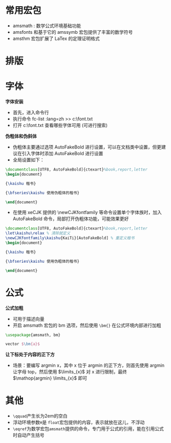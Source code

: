 

# 常用宏包

- amsmath : 数学公式环境基础功能
- amsfonts 和基于它的 amssymb 宏包提供了丰富的数学符号
- amsthm 宏包扩展了 LaTex 的定理证明格式

# 排版

# 字体

**字体安装**

- 首先，进入命令行
- 执行命令 fc-list :lang=zh >> c:\font.txt
- 打开 c:\font.txt 查看哪些字体可用 (可进行搜索)

**伪粗体和伪斜体**

- 伪粗体主要通过选项 AutoFakeBold 进行设置，可以在文档类中设置，但更建议在引入字体时添加 AutoFakeBold 进行设置
- 全局设置如下：
```latex
\documentclass[UTF8, AutoFakeBold]{ctexart}%book,report,letter
\begin{document}

{\kaishu 楷书}

{\bfseries\kaishu 使用伪粗体的楷书}

\end{document}
```
- 在使用 xeCJK 提供的 \newCJKfontfamily 等命令设置单个字体族时，加入 AutoFakeBold 命令，局部打开伪粗体功能，可能效果更好
```latex
\documentclass[UTF8, AutoFakeBold]{ctexart}%book,report,letter
\let\kaishu\relax % 清除就定义
\newCJKfontfamily\kaishu{KaiTi}[AutoFakeBold] % 重定义楷书
\begin{document}

{\kaishu 楷书}

{\bfseries\kaishu 使用伪粗体的楷书}

\end{document}
```

# 公式

**公式加粗**

- 可用于描述向量
- 开启 amsmath 宏包的 bm 选项，然后使用 `\bm{}` 在公式环境内部进行加粗
```latex
\usepackage{amsmath, bm}

vector $\bm{a}$
```

**让下标处于内容的正下方**

- 场景：要编写 argmin x，其中 x 位于 argmin 的正下方，则首先使用 $\mathop{argmin}$ 让字母 top，然后使用 $\limits_{x}$ 对 x 进行限制，最终 $\mathop{argmin} \limits_{x}$ 即可


# 其他

- `\qquad`产生长为2em的空白
- 浮动环境参数`H`是 `float`宏包提供的内容，表示就放在这儿，不浮动
- `\eqref`为数学宏包`amsmath`提供的命令，专门用于公式的引用，能在引用公式时自动产生括号
